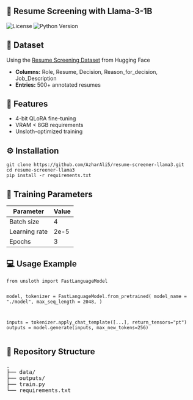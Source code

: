 <section id="project-header">
    <h1>📄 Resume Screening with Llama-3-1B</h1>
    <div class="badges">
        <img src="https://img.shields.io/badge/License-MIT-yellow.svg" alt="License">
        <img src="https://img.shields.io/badge/python-3.10+-blue.svg" alt="Python Version">
    </div>
</section>

<section id="dataset">
    <h2>📁 Dataset</h2>
    <p>
        Using the <a href="https://huggingface.co/datasets/AzharAli05/Resume-Screening-Dataset" target="_blank">
        Resume Screening Dataset</a> from Hugging Face
    </p>
    <ul>
        <li><strong>Columns:</strong> Role, Resume, Decision, Reason_for_decision, Job_Description</li>
        <li><strong>Entries:</strong> 500+ annotated resumes</li>
    </ul>
</section>

<section id="features">
    <h2>🚀 Features</h2>
    <ul>
        <li>4-bit QLoRA fine-tuning</li>
        <li>VRAM &lt; 8GB requirements</li>
        <li>Unsloth-optimized training</li>
    </ul>
</section>

<section id="installation">
    <h2>⚙️ Installation</h2>
    <pre><code>git clone https://github.com/AzharAli5/resume-screener-llama3.git
cd resume-screener-llama3
pip install -r requirements.txt</code></pre>
</section>

<section id="training">
    <h2>🧠 Training Parameters</h2>
    <table>
        <thead>
            <tr>
                <th>Parameter</th>
                <th>Value</th>
            </tr>
        </thead>
        <tbody>
            <tr><td>Batch size</td><td>4</td></tr>
            <tr><td>Learning rate</td><td>2e-5</td></tr>
            <tr><td>Epochs</td><td>3</td></tr>
        </tbody>
    </table>
</section>

<section id="usage">
    <h2>💻 Usage Example</h2>
    <pre><code class="language-python">from unsloth import FastLanguageModel

model, tokenizer = FastLanguageModel.from_pretrained(
    model_name = "./model",
    max_seq_length = 2048,
)

inputs = tokenizer.apply_chat_template([...], return_tensors="pt")
outputs = model.generate(inputs, max_new_tokens=256)</code></pre>
</section>

<section id="structure">
    <h2>📂 Repository Structure</h2>
    <pre>
.
├── data/
├── outputs/
├── train.py
└── requirements.txt</pre>
</section>
</section>
